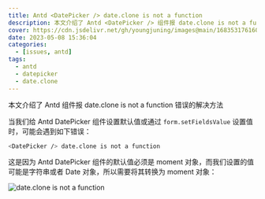 ```yaml
---
title: Antd <DatePicker /> date.clone is not a function
description: 本文介绍了 Antd <DatePicker /> 组件报 date.clone is not a function 错误的解决方法
cover: https://cdn.jsdelivr.net/gh/youngjuning/images@main/1683531761607.png
date: 2023-05-08 15:36:04
categories:
  - [issues, antd]
tags:
  - antd
  - datepicker
  - date.clone
---
```


本文介绍了 Antd <DatePicker /> 组件报 date.clone is not a function 错误的解决方法

<ins class="adsbygoogle" style="display:block; text-align:center;"  data-ad-layout="in-article" data-ad-format="fluid" data-ad-client="ca-pub-7962287588031867" data-ad-slot="2542544532"></ins><script> (adsbygoogle = window.adsbygoogle || []).push({});</script>

当我们给 Antd DatePicker 组件设置默认值或通过 `form.setFieldsValue` 设置值时，可能会遇到如下错误：

```bash
<DatePicker /> date.clone is not a function
```

这是因为 Antd DatePicker 组件的默认值必须是 moment 对象，而我们设置的值可能是字符串或者 Date 对象，所以需要将其转换为 moment 对象：

![<DatePicker /> date.clone is not a function](https://cdn.jsdelivr.net/gh/youngjuning/images@main/1683531634144.png)

